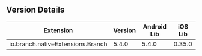 ## Version Details

| Extension | Version | Android Lib | iOS Lib |
| --- | --- | --- | --- |
| io.branch.nativeExtensions.Branch | 5.4.0 | 5.4.0 | 0.35.0 |

